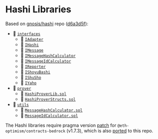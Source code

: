 # Hashi Libraries

Based on [gnosis/hashi](https://github.com/gnosis/hashi) repo ([d6a3d5f](https://github.com/gnosis/hashi/tree/d6a3d5f5a881d0646cff63f4c980854070cbb6f1)):

- 📂 [`interfaces`](https://github.com/gnosis/hashi/tree/d6a3d5f5a881d0646cff63f4c980854070cbb6f1/packages/evm/contracts/interfaces)
  - 📄 [`IAdapter`](https://github.com/gnosis/hashi/blob/d6a3d5f5a881d0646cff63f4c980854070cbb6f1/packages/evm/contracts/interfaces/IAdapter.sol)
  - 📄 [`IHashi`](https://github.com/gnosis/hashi/blob/d6a3d5f5a881d0646cff63f4c980854070cbb6f1/packages/evm/contracts/interfaces/IHashi.sol)
  - 📄 [`IMessage`](https://github.com/gnosis/hashi/blob/d6a3d5f5a881d0646cff63f4c980854070cbb6f1/packages/evm/contracts/interfaces/IMessage.sol)
  - 📄 [`IMessageHashCalculator`](https://github.com/gnosis/hashi/blob/d6a3d5f5a881d0646cff63f4c980854070cbb6f1/packages/evm/contracts/interfaces/IMessageHashCalculator.sol)
  - 📄 [`IMessageIdCalculator`](https://github.com/gnosis/hashi/blob/d6a3d5f5a881d0646cff63f4c980854070cbb6f1/packages/evm/contracts/interfaces/IMessageIdCalculator.sol)
  - 📄 [`IReporter`](https://github.com/gnosis/hashi/blob/d6a3d5f5a881d0646cff63f4c980854070cbb6f1/packages/evm/contracts/interfaces/IReporter.sol)
  - 📄 [`IShoyuBashi`](https://github.com/gnosis/hashi/blob/d6a3d5f5a881d0646cff63f4c980854070cbb6f1/packages/evm/contracts/interfaces/IShoyuBashi.sol)
  - 📄 [`IShuSho`](https://github.com/gnosis/hashi/blob/d6a3d5f5a881d0646cff63f4c980854070cbb6f1/packages/evm/contracts/interfaces/IShuSho.sol)
  - 📄 [`IYaho`](https://github.com/gnosis/hashi/blob/d6a3d5f5a881d0646cff63f4c980854070cbb6f1/packages/evm/contracts/interfaces/IYaho.sol)
- 📂 [`prover`](https://github.com/gnosis/hashi/tree/d6a3d5f5a881d0646cff63f4c980854070cbb6f1/packages/evm/contracts/prover)
  - 📄 [`HashiProverLib.sol`](https://github.com/gnosis/hashi/blob/d6a3d5f5a881d0646cff63f4c980854070cbb6f1/packages/evm/contracts/prover/HashiProverLib.sol)
  - 📄 [`HashiProverStructs.sol`](https://github.com/gnosis/hashi/blob/d6a3d5f5a881d0646cff63f4c980854070cbb6f1/packages/evm/contracts/prover/HashiProverStructs.sol)
- 📂 [`utils`](https://github.com/gnosis/hashi/tree/d6a3d5f5a881d0646cff63f4c980854070cbb6f1/packages/evm/contracts/utils)
  - 📄 [`MessageHashCalculator.sol`](https://github.com/gnosis/hashi/blob/d6a3d5f5a881d0646cff63f4c980854070cbb6f1/packages/evm/contracts/utils/MessageHashCalculator.sol)
  - 📄 [`MessageIdCalculator.sol`](https://github.com/gnosis/hashi/blob/d6a3d5f5a881d0646cff63f4c980854070cbb6f1/packages/evm/contracts/utils/MessageIdCalculator.sol)

The Hashi libraries require pragma version [patch](https://github.com/gnosis/hashi/blob/d6a3d5f5a881d0646cff63f4c980854070cbb6f1/patches/%40eth-optimism%2Bcontracts-bedrock%2B0.17.3.patch)
for `@eth-optimism/contracts-bedrock` (v1.7.3), which is also [ported](../../../../patches/@eth-optimism-contracts-bedrock-npm-0.17.3-e7ff7d2c90.patch) to this repo.
